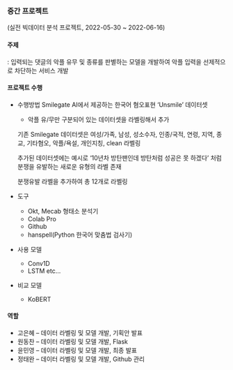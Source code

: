 ### 중간 프로젝트

(실전 빅데이터 분석 프로젝트, 2022-05-30 ~ 2022-06-16)

#### 주제

: 입력되는 댓글의 악플 유무 및 종류를 판별하는 모델을 개발하여 악플 입력을 선제적으로 차단하는 서비스 개발



#### 프로젝트 수행

- 수행방법
    Smilegate AI에서 제공하는 한국어 혐오표현 ‘Unsmile’ 데이터셋
    + 악플 유/무만 구분되어 있는 데이터셋을 라벨링해서 추가

    기존 Smilegate 데이터셋은 여성/가족, 남성, 성소수자, 인종/국적, 연령, 지역, 종교, 기타혐오, 악플/욕설, 개인지칭, clean 라벨링

    추가된 데이터셋에는 예시로 ‘10년차 방탄팬인데 방탄처럼 성공은 못 하겠다’ 처럼 분쟁을 유발하는 새로운 유형의 라벨 존재

    분쟁유발 라벨을 추가하여 총 12개로 라벨링

- 도구
    - Okt, Mecab 형태소 분석기
    - Colab Pro
    - Github
    - hanspell(Python 한국어 맞춤법 검사기)
    
- 사용 모델
  
    - Conv1D 
    - LSTM
     etc...
    
- 비교 모델

    - KoBERT



#### 역할
- 고은혜 – 데이터 라벨링 및 모델 개발, 기획안 발표  
- 원동찬 – 데이터 라벨링 및 모델 개발, Flask   
- 윤민영 – 데이터 라벨링 및 모델 개발, 최종 발표  
- 정태완 – 데이터 라벨링 및 모델 개발, Github 관리  

